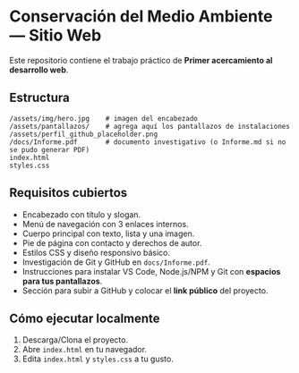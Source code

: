 # Conservación del Medio Ambiente — Sitio Web

Este repositorio contiene el trabajo práctico de **Primer acercamiento al desarrollo web**.

## Estructura
```
/assets/img/hero.jpg    # imagen del encabezado
/assets/pantallazos/    # agrega aquí los pantallazos de instalaciones
/assets/perfil_github_placeholder.png
/docs/Informe.pdf       # documento investigativo (o Informe.md si no se pudo generar PDF)
index.html
styles.css
```
## Requisitos cubiertos
- Encabezado con título y slogan.
- Menú de navegación con 3 enlaces internos.
- Cuerpo principal con texto, lista y una imagen.
- Pie de página con contacto y derechos de autor.
- Estilos CSS y diseño responsivo básico.
- Investigación de Git y GitHub en `docs/Informe.pdf`.
- Instrucciones para instalar VS Code, Node.js/NPM y Git con **espacios para tus pantallazos**.
- Sección para subir a GitHub y colocar el **link público** del proyecto.

## Cómo ejecutar localmente
1. Descarga/Clona el proyecto.
2. Abre `index.html` en tu navegador.
3. Edita `index.html` y `styles.css` a tu gusto.

